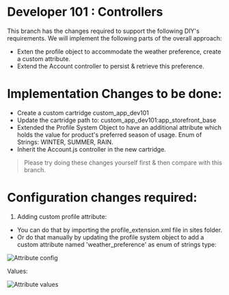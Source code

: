 # Developer 101 : Controllers

This branch has the changes required to support the following DIY's requirements. We will implement the following parts of the overall approach:

* Exten the profile object to accommodate the weather preference, create a custom attribute.
* Extend the Account controller to persist & retrieve this preference.

# Implementation Changes to be done:

* Create a custom cartridge custom_app_dev101
* Update the cartridge path to: custom_app_dev101:app_storefront_base
* Extended the Profile System Object to have an additional attribute which holds the value for product's preferred season of usage. Enum of Strings: WINTER, SUMMER, RAIN. 
* Inherit the Account.js controller in the new cartridge.

> Please try doing these changes yourself first & then compare with this branch.

# Configuration changes required:
1) Adding custom profile attribute: 
* You can do that by importing the profile_extension.xml file in sites folder.
* Or do that manually by updating the profile system object to add a custom attribute named 'weather_preference' as enum of strings type:

![Attribute config](https://github.com/pravngaur/Dev_101/blob/DIY_Controllers/custom_app_dev101/docs/profile_attr_1.png)

Values:

![Attribute values](https://github.com/pravngaur/Dev_101/blob/DIY_Controllers/custom_app_dev101/docs/profile_attr_2.png)

